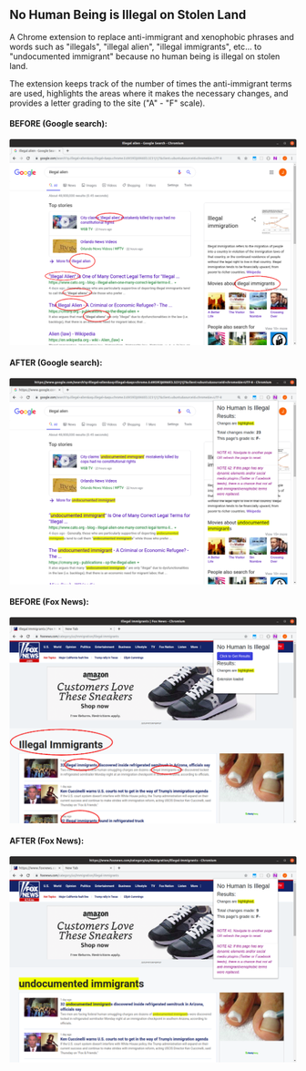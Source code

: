 <h2>No Human Being is Illegal on Stolen Land</h2> 
<p>A Chrome extension to replace anti-immigrant and xenophobic phrases and words such as "illegals", "illegal alien", "illegal immigrants", etc... to "undocumented immigrant" because no human being is illegal on stolen land.</p> 
<p>The extension keeps track of the number of times the anti-immigrant terms are used, highlights the areas where it makes the necessary changes, and provides a letter grading to the site ("A" - "F" scale).</p>
<p><h4>BEFORE (Google search):</h4>
<img src="./screenshots/GoogleSearch-Before.png" alt="Google Search Before"><br/> 
<h4>AFTER (Google search): </h4>
<img src="./screenshots/GoogleSearch-After.png" alt="Google Search AFTER">
</p> 
<p><h4>BEFORE (Fox News):</h4>
<img src="./screenshots/FoxNews-Before.png" alt="Fox News Before"><br/> 
<h4>AFTER (Fox News): </h4>
<img src="./screenshots/FoxNews-After.png" alt="Fox News AFTER">
</p> 

